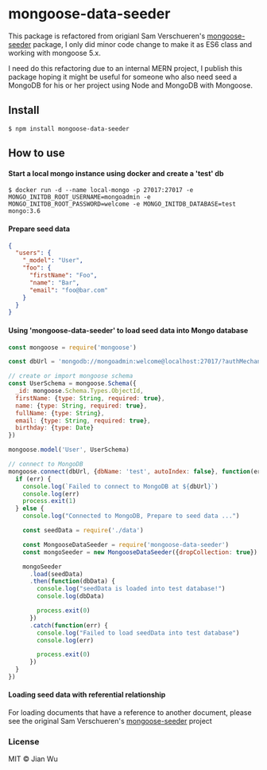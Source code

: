 # mongoose-data-seeder
This package is refactored from origianl Sam Verschueren's [mongoose-seeder](https://github.com/SamVerschueren/mongoose-seeder) package, I only did minor code change to make it as ES6 class and working with mongoose 5.x.

I need do this refactoring due to an internal MERN project, I publish this package hoping it might be useful for someone who also need seed a MongoDB for his or her project using Node and MongoDB with Mongoose.

## Install
```
$ npm install mongoose-data-seeder
```

## How to use

#### Start a local mongo instance using docker and create a 'test' db
```
$ docker run -d --name local-mongo -p 27017:27017 -e MONGO_INITDB_ROOT_USERNAME=mongoadmin -e MONGO_INITDB_ROOT_PASSWORD=welcome -e MONGO_INITDB_DATABASE=test mongo:3.6
```

#### Prepare seed data

```json
{
  "users": {
    "_model": "User",
    "foo": {
      "firstName": "Foo",
      "name": "Bar",
      "email": "foo@bar.com"
    }
  }
}
```

#### Using 'mongoose-data-seeder' to load seed data into Mongo database

```JavaScript
const mongoose = require('mongoose')

const dbUrl = 'mongodb://mongoadmin:welcome@localhost:27017/?authMechanism=DEFAULT&authSource=admin'

// create or import mongoose schema
const UserSchema = mongoose.Schema({
  _id: mongoose.Schema.Types.ObjectId,
  firstName: {type: String, required: true},
  name: {type: String, required: true},
  fullName: {type: String},
  email: {type: String, required: true},
  birthday: {type: Date}
})

mongoose.model('User', UserSchema)

// connect to MongoDB
mongoose.connect(dbUrl, {dbName: 'test', autoIndex: false}, function(err){
  if (err) {
    console.log(`Failed to connect to MongoDB at ${dbUrl}`)
    console.log(err)
    process.exit(1)
  } else {
    console.log("Connected to MongoDB, Prepare to seed data ...")

    const seedData = require('./data')

    const MongooseDataSeeder = require('mongoose-data-seeder')
    const mongoSeeder = new MongooseDataSeeder({dropCollection: true})

    mongoSeeder
      .load(seedData)
      .then(function(dbData) {
        console.log("seedData is loaded into test database!")
        console.log(dbData)

        process.exit(0)
      })
      .catch(function(err) {
        console.log("Failed to load seedData into test database")
        console.log(err)

        process.exit(0)
      })
  }
})
```

#### Loading seed data with referential relationship

For loading documents that have a reference to another document, please see the original Sam Verschueren's [mongoose-seeder](https://github.com/SamVerschueren/mongoose-seeder) project


### License

MIT © Jian Wu
